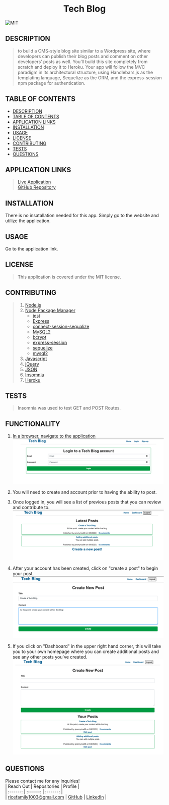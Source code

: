 
# <div align="center">**Tech Blog**</div>   
![MIT](https://img.shields.io/badge/License-MIT-blue.svg)  
  
## **DESCRIPTION**   
> to build a CMS-style blog site similar to a Wordpress site, where developers can publish their blog posts and comment on other developers’ posts as well. You’ll build this site completely from scratch and deploy it to Heroku. Your app will follow the MVC paradigm in its architectural structure, using Handlebars.js as the templating language, Sequelize as the ORM, and the express-session npm package for authentication.  
  
## **TABLE OF CONTENTS**  
* [DESCRIPTION](#DESCRIPTION)  
* [TABLE OF CONTENTS](#TABLE-OF-CONTENTS)  
* [APPLICATION LINKS](#APPLICATION-LINKS) 
* [INSTALLATION](#INSTALLATION)  
* [USAGE](#USAGE)  
* [LICENSE](#LICENSE)  
* [CONTRIBUTING](#CONTRIBUTING)  
* [TESTS](#TESTS)  
* [QUESTIONS](#QUESTIONS)  
  
## **APPLICATION LINKS**   
> [Live Application](https://fast-refuge-72056.herokuapp.com/)  
> [GitHub Repository](https://github.com/jeremyrice98/tech-blog)  
  
## **INSTALLATION**   
There is no insatallation needed for this app.  Simply go to the website and utilize the application.  
  
## **USAGE**  
Go to the application link.  
  
## **LICENSE**  
> This application is covered under the MIT license.
  
## **CONTRIBUTING**  
> 1. [Node.js](https://nodejs.org/en/)
> 2. [Node Package Manager](https://www.npmjs.com/)
>     - [jest](https://www.npmjs.com/package/jest)
>     - [Express](https://www.npmjs.com/package/express)
>     - [connect-session-sequalize](https://www.npmjs.com/package/connect-session-sequelize)
>     - [MySQL2](https://www.npmjs.com/package/mysql2)
>     - [bcrypt](https://www.npmjs.com/package/bcrypt)
>     - [express-session](https://www.npmjs.com/package/express-session)
>     - [sequelize](https://www.npmjs.com/package/sequelize)
>     - [mysql2](https://www.npmjs.com/package/mysql2)
> 3. [Javascript](https://developer.mozilla.org/en-US/docs/Web/JavaScript)
> 4. [jQuery](https://jquery.com/)
> 5. [JSON](https://www.json.org/json-en.html)
> 6. [Insomnia](https://support.insomnia.rest/article/11-getting-started)
> 7. [Heroku](https://dashboard.heroku.com/apps)
  
## **TESTS**  
> Insomnia was used to test GET and POST Routes.     

##  **FUNCTIONALITY**

1. In a browser, navigate to the [application](https://fast-refuge-72056.herokuapp.com/)
![](images/Login.png)

2. You will need to create and account prior to having the ability to post.  

3. Once logged in, you will see a list of previous posts that you can review and contribute to. 
![](images/Homepage.png)

4. After your account has been created, click on "create a post" to begin your post.
![](images/Create_content.png)

5. If you click on "Dashboard" in the upper right hand corner, this will take you to your own homepage where you can create additional posts and see any other posts you've created.
![](images/Dashboard.png)


  
## **QUESTIONS**  
Please contact me for any inquiries!  
| Reach Out | Repositories | Profile |  
| :------: | :------: |  :------: |  
| <ricefamily1003@gmail.com> | [GitHub](https://github.com/jeremyrice98?tab=repositories) |  [LinkedIn](https://www.linkedin.com/in/jeremy-rice-99055113/) |   